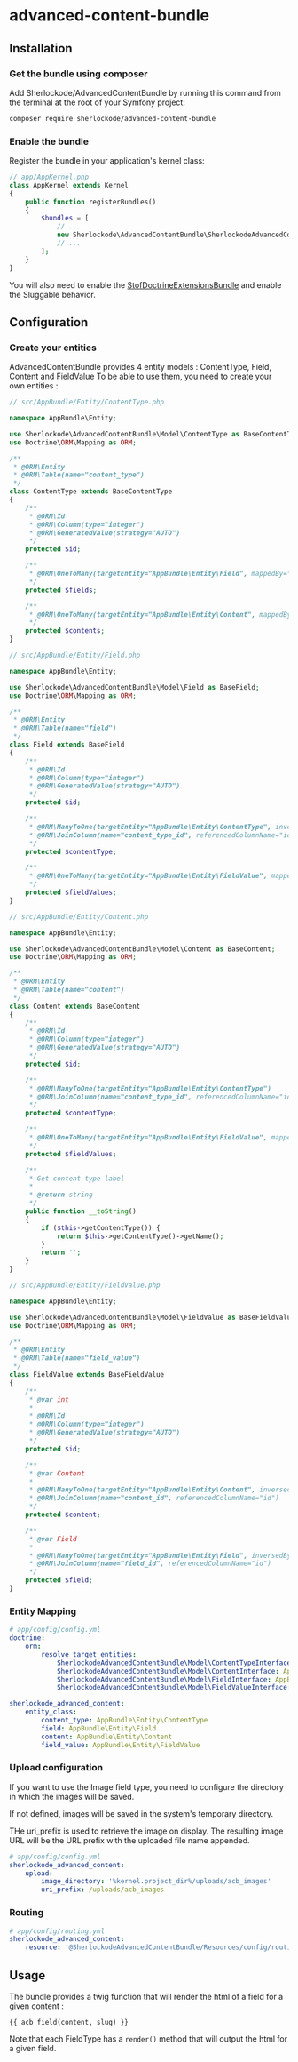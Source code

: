 # advanced-content-bundle

Installation
------------

### Get the bundle using composer

Add Sherlockode/AdvancedContentBundle by running this command from the terminal at the root of your Symfony project:

```bash
composer require sherlockode/advanced-content-bundle
```

### Enable the bundle

Register the bundle in your application's kernel class:

```php
// app/AppKernel.php
class AppKernel extends Kernel
{
    public function registerBundles()
    {
        $bundles = [
            // ...
            new Sherlockode\AdvancedContentBundle\SherlockodeAdvancedContentBundle(),
            // ...
        ];
    }
}
```

You will also need to enable the [StofDoctrineExtensionsBundle](https://github.com/stof/StofDoctrineExtensionsBundle) and enable the Sluggable behavior.

Configuration
-------------

### Create your entities

AdvancedContentBundle provides 4 entity models : ContentType, Field, Content and FieldValue
To be able to use them, you need to create your own entities : 

```php
// src/AppBundle/Entity/ContentType.php

namespace AppBundle\Entity;

use Sherlockode\AdvancedContentBundle\Model\ContentType as BaseContentType;
use Doctrine\ORM\Mapping as ORM;

/**
 * @ORM\Entity
 * @ORM\Table(name="content_type")
 */
class ContentType extends BaseContentType
{
    /**
     * @ORM\Id
     * @ORM\Column(type="integer")
     * @ORM\GeneratedValue(strategy="AUTO")
     */
    protected $id;

    /**
     * @ORM\OneToMany(targetEntity="AppBundle\Entity\Field", mappedBy="contentType", cascade={"persist", "remove"}, orphanRemoval=true)
     */
    protected $fields;

    /**
     * @ORM\OneToMany(targetEntity="AppBundle\Entity\Content", mappedBy="contentType", cascade={"persist", "remove"})
     */
    protected $contents;
}
```

```php
// src/AppBundle/Entity/Field.php

namespace AppBundle\Entity;

use Sherlockode\AdvancedContentBundle\Model\Field as BaseField;
use Doctrine\ORM\Mapping as ORM;

/**
 * @ORM\Entity
 * @ORM\Table(name="field")
 */
class Field extends BaseField
{
    /**
     * @ORM\Id
     * @ORM\Column(type="integer")
     * @ORM\GeneratedValue(strategy="AUTO")
     */
    protected $id;

    /**
     * @ORM\ManyToOne(targetEntity="AppBundle\Entity\ContentType", inversedBy="fields")
     * @ORM\JoinColumn(name="content_type_id", referencedColumnName="id")
     */
    protected $contentType;

    /**
     * @ORM\OneToMany(targetEntity="AppBundle\Entity\FieldValue", mappedBy="field", cascade={"persist", "remove"})
     */
    protected $fieldValues;
}
```

```php
// src/AppBundle/Entity/Content.php

namespace AppBundle\Entity;

use Sherlockode\AdvancedContentBundle\Model\Content as BaseContent;
use Doctrine\ORM\Mapping as ORM;

/**
 * @ORM\Entity
 * @ORM\Table(name="content")
 */
class Content extends BaseContent
{
    /**
     * @ORM\Id
     * @ORM\Column(type="integer")
     * @ORM\GeneratedValue(strategy="AUTO")
     */
    protected $id;

    /**
     * @ORM\ManyToOne(targetEntity="AppBundle\Entity\ContentType")
     * @ORM\JoinColumn(name="content_type_id", referencedColumnName="id")
     */
    protected $contentType;

    /**
     * @ORM\OneToMany(targetEntity="AppBundle\Entity\FieldValue", mappedBy="content", cascade={"persist", "remove"})
     */
    protected $fieldValues;

    /**
     * Get content type label
     *
     * @return string
     */
    public function __toString()
    {
        if ($this->getContentType()) {
            return $this->getContentType()->getName();
        }
        return '';
    }
}
```

```php
// src/AppBundle/Entity/FieldValue.php

namespace AppBundle\Entity;

use Sherlockode\AdvancedContentBundle\Model\FieldValue as BaseFieldValue;
use Doctrine\ORM\Mapping as ORM;

/**
 * @ORM\Entity
 * @ORM\Table(name="field_value")
 */
class FieldValue extends BaseFieldValue
{
    /**
     * @var int
     *
     * @ORM\Id
     * @ORM\Column(type="integer")
     * @ORM\GeneratedValue(strategy="AUTO")
     */
    protected $id;

    /**
     * @var Content
     *
     * @ORM\ManyToOne(targetEntity="AppBundle\Entity\Content", inversedBy="fieldValues")
     * @ORM\JoinColumn(name="content_id", referencedColumnName="id")
     */
    protected $content;

    /**
     * @var Field
     *
     * @ORM\ManyToOne(targetEntity="AppBundle\Entity\Field", inversedBy="fieldValues")
     * @ORM\JoinColumn(name="field_id", referencedColumnName="id")
     */
    protected $field;
}

```

### Entity Mapping

```yaml
# app/config/config.yml
doctrine:
    orm:
        resolve_target_entities:
            SherlockodeAdvancedContentBundle\Model\ContentTypeInterface: AppBundle\Entity\ContentType
            SherlockodeAdvancedContentBundle\Model\ContentInterface: AppBundle\Entity\Content
            SherlockodeAdvancedContentBundle\Model\FieldInterface: AppBundle\Entity\Field
            SherlockodeAdvancedContentBundle\Model\FieldValueInterface: AppBundle\Entity\FieldValue

sherlockode_advanced_content:
    entity_class:
        content_type: AppBundle\Entity\ContentType
        field: AppBundle\Entity\Field
        content: AppBundle\Entity\Content
        field_value: AppBundle\Entity\FieldValue
```


### Upload configuration

If you want to use the Image field type, you need to configure the directory in which the images will be saved.

If not defined, images will be saved in the system's temporary directory.

THe uri_prefix is used to retrieve the image on display.
The resulting image URL will be the URL prefix with the uploaded file name appended.

```yaml
# app/config/config.yml
sherlockode_advanced_content:
    upload:
        image_directory: '%kernel.project_dir%/uploads/acb_images'
        uri_prefix: /uploads/acb_images
```


### Routing

```yaml
# app/config/routing.yml
sherlockode_advanced_content:
    resource: '@SherlockodeAdvancedContentBundle/Resources/config/routing.yml'
```


Usage
-----

The bundle provides a twig function that will render the html of a field for a given content : 

```twig
{{ acb_field(content, slug) }}
```

Note that each FieldType has a `render()` method that will output the html for a given field.
